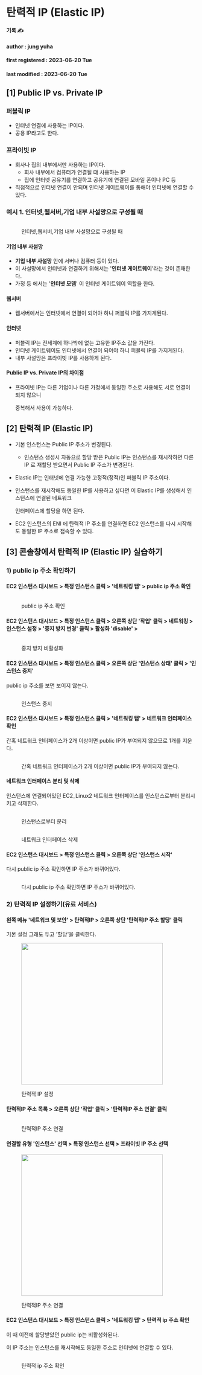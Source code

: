 # 탄력적 IP (Elastic IP)

**기록 ✍️**

#### author : jung yuha

#### first registered : 2023-06-20 Tue

#### last modified : 2023-06-20 Tue

## \[1] Public IP vs. Private IP

### 퍼블릭 IP

* 인터넷 연결에 사용하는 IP이다.
* 공용 IP라고도 한다.

### 프라이빗 IP

* 회사나 집의 내부에서만 사용하는 IP이다.
  * 회사 내부에서 컴퓨터가 연결될 떄 사용하는 IP
  * 집에 인터넷 공유기를 연결하고 공유기에 연결된 모바일 폰이나 PC 등
* 직접적으로 인터넷 연결이 안되며 인터넷 게이트웨이를 통해야 인터넷에 연결할 수 있다.

### 예시 1. 인터넷,웹서버,기업 내부 사설망으로 구성될 때

<figure><img src="../.gitbook/assets/image (17).png" alt=""><figcaption><p> 인터넷,웹서버,기업 내부 사설망으로 구성될 때</p></figcaption></figure>

#### **기업 내부 사설망**

* **기업 내부 사설망** 안에 서버나 컴퓨터 등이 있다.
* 이 사설망에서 인터넷과 연결하기 위해서는 '**인터넷 게이트웨이**'라는 것이 존재한다.
* 가정 등 에서는 '**인터넷 모뎀**' 이 인터넷 게이트웨이 역할을 한다.

#### 웹서버

* 웹서버에서는 인터넷에서 연결이 되어야 하니 퍼블릭 IP를 가지게된다.

#### 인터넷

* 퍼블릭 IP는 전세계에 하나밖에 없는 고유한 IP주소 값을 가진다.
* 인터넷 게이트웨이도 인터넷에서 연결이 되어야 하니 퍼블릭 IP를 가지게된다.
* 내부 사설망은 프라이빗 IP를 사용하게 된다.

#### Public IP vs. Private IP의 차이점

*   프라이빗 IP는 다른 기업이나 다른 가정에서 동일한 주소로 사용해도 서로 연결이 되지 않으니

    중복해서 사용이 가능하다.

## \[2] 탄력적 IP (Elastic IP)

* 기본 인스턴스는 Public IP 주소가 변경된다.
  * 인스턴스 생성시 자동으로 할당 받은 Public IP는 인스턴스를 재시작하면 다른 IP 로 재할당 받으면서 Public IP 주소가 변경된다.
* Elastic IP는 인터넷에 연결 가능한 고정적(정적)인 퍼블릭 IP 주소이다.
*   인스턴스를 재시작해도 동일한 IP를 사용하고 싶다면 이 Elastic IP를 생성해서 인스턴스에 연결된 네트워크

    인터페이스에 할당을 하면 된다.
* EC2 인스턴스의 ENI 에 탄력적 IP 주소를 연결하면 EC2 인스턴스를 다시 시작해도 동일한 IP 주소로 접속할 수 있다.

## \[3] 콘솔창에서 탄력적 IP (Elastic IP) 실습하기

### &#x20;1) public ip 주소 확인하기

#### EC2 인스턴스 대시보드 > 특정 인스턴스 클릭 > '네트워킹 탭' > public ip 주소 확인

<figure><img src="../.gitbook/assets/image (27).png" alt=""><figcaption><p> public ip 주소 확인</p></figcaption></figure>

#### EC2 인스턴스 대시보드 > 특정 인스턴스 클릭 > 오른쪽 상단 '작업' 클릭 > 네트워킹 > 인스턴스 설정 > '중지 방지 변경' 클릭 > 활성화 'disable' >  &#x20;

<figure><img src="../.gitbook/assets/image (19).png" alt=""><figcaption><p> 중지 방지 비활성화</p></figcaption></figure>

#### EC2 인스턴스 대시보드 > 특정 인스턴스 클릭 > 오른쪽 상단 '인스턴스 상태' 클릭 > '인스턴스 중지'

public ip 주소를 보면 보이지 않는다.

<figure><img src="../.gitbook/assets/image (28).png" alt=""><figcaption><p> 인스턴스 중지</p></figcaption></figure>

#### EC2 인스턴스 대시보드 > 특정 인스턴스 클릭 > '네트워킹 탭' > 네트워크 인터페이스 확인

간혹 네트워크 인터페이스가 2개 이상이면 public IP가 부여되지 않으므로 1개를 지운다.

<figure><img src="../.gitbook/assets/image (36).png" alt=""><figcaption><p> 간혹 네트워크 인터페이스가 2개 이상이면 public IP가 부여되지 않는다.</p></figcaption></figure>

#### 네트워크 인터페이스 분리 및 삭제

인스턴스에 연결되어있던 EC2\_Linux2 네트워크 인터페이스를 인스턴스로부터 분리시키고 삭제한다.

<figure><img src="../.gitbook/assets/image (42).png" alt=""><figcaption><p> 인스턴스로부터 분리</p></figcaption></figure>

<figure><img src="../.gitbook/assets/image (44).png" alt=""><figcaption><p>네트워크 인터페이스 삭제</p></figcaption></figure>

#### EC2 인스턴스 대시보드 > 특정 인스턴스 클릭 > 오른쪽 상단 '인스턴스 시작'&#x20;

다시 public ip 주소 확인하면  IP 주소가 바뀌어있다.

<figure><img src="../.gitbook/assets/image (58).png" alt=""><figcaption><p> 다시 public ip 주소 확인하면  IP 주소가 바뀌어있다.</p></figcaption></figure>

### 2) 탄력적 IP 설정하기(유료 서비스)

#### 왼쪽 메뉴 '네트워크 및 보안' > 탄력적IP > 오른쪽 상단 '탄력적IP 주소 할당' 클릭

기본 설정 그래도 두고 '할당'을 클릭한다.

<figure><img src="../.gitbook/assets/image (53).png" alt="" width="375"><figcaption><p> 탄력적 IP 설정 </p></figcaption></figure>

#### 탄력적IP 주소 목록 > 오른쪽 상단 '작업' 클릭 > '탄력적IP 주소 연결' 클릭

<figure><img src="../.gitbook/assets/image (50).png" alt=""><figcaption><p> 탄력적IP 주소 연결</p></figcaption></figure>

#### 연결할 유형 '인스턴스' 선택 > 특정 인스턴스 선택 > 프라이빗 IP 주소 선택

<figure><img src="../.gitbook/assets/image (56).png" alt="" width="375"><figcaption><p> 탄력적IP 주소 연결</p></figcaption></figure>

#### EC2 인스턴스 대시보드 > 특정 인스턴스 클릭 > '네트워킹 탭' > 탄력적 ip 주소 확인

이 때 이전에 할당받았던 public ip는 비활성화된다.

이 IP 주소는 인스턴스를 재시작해도 동일한 주소로 인터넷에 연결할 수 있다.

<figure><img src="../.gitbook/assets/image (45).png" alt=""><figcaption><p> 탄력적 ip 주소 확인</p></figcaption></figure>

